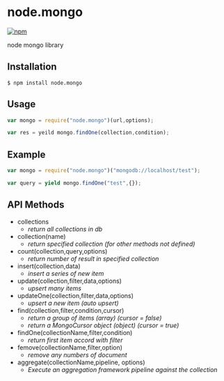 # node.mongo

[![npm](https://img.shields.io/npm/v/node.mongo.svg?style=flat-square)](https://www.npmjs.com/package/node.mongo)

node mongo library

## Installation
```
$ npm install node.mongo
```

## Usage
```js
var mongo = require("node.mongo")(url,options);

var res = yeild mongo.findOne(collection,condition);
````

## Example
```js
var mongo = require("node.mongo")("mongodb://localhost/test");

var query = yield mongo.findOne("test",{});
```

## API Methods

- collections
    - *return all collections in db*
- collection(name)
    - *return specified  collection (for other methods not defined)*
- count(collection,query,options)
    - *return number of result in specified collection*
- insert(collection,data)
    - *insert a series of new item*
- update(collection,filter,data,options)
    - *upsert many items*
- updateOne(collection,filter,data,options)
    - *upsert a new item (auto upsert)*
- find(collection,filter,condition,cursor)
    - *return a group of items (array) (cursor = false)*
    - *return a MongoCursor object (object) (cursor = true)*
- findOne(collectionName,filter,condition)
    - *return first item accord with filter*
- femove(collectionName,filter,option)
    - *remove any numbers of document*
- aggregate(collectionName,pipeline, options)
    - *Execute an aggregation framework pipeline against the collection*